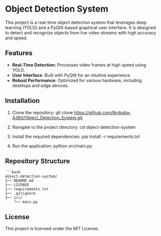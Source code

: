 # Object Detection System

This project is a real-time object detection system that leverages deep learning (YOLO) and a PyQt6-based graphical user interface. It is designed to detect and recognize objects from live video streams with high accuracy and speed.

## Features
- **Real-Time Detection:** Processes video frames at high speed using YOLO.
- **User Interface:** Built with PyQt6 for an intuitive experience.
- **Robust Performance:** Optimized for various hardware, including desktops and edge devices.

## Installation
1. Clone the repository:
git clone https://github.com/Ibnbuba-A360/Object_Detection_System.git

2. Navigate to the project directory:
cd object-detection-system

3. Install the required dependencies:
pip install -r requirements.txt

4. Run the application:
python src/main.py



## Repository Structure
    ```bash
    object-detection-system/
    ├── README.md
    ├── LICENSE
    ├── requirements.txt
    ├── .gitignore
    ├── src/
        └── main.py



## License
This project is licensed under the MIT License.

